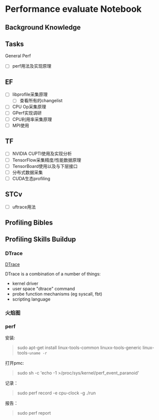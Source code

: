 #  Performance evaluate Notebook

## Background Knowledge

## Tasks
General Perf
- [ ] perf用法及实现原理

EF
----
- [ ] libprofile采集原理
  - [ ] 查看所有的changelist
- [ ] CPU Op采集原理
- [ ] GPerf实现调研
- [ ] CPU利用率采集原理
- [ ] MPI使用

TF
------
- [ ] NVIDIA CUPTI使用及实现分析
- [ ] TensorFlow采集精度/性能数据原理
- [ ] TensorBoard使用以及与下层接口
- [ ] 分布式数据采集
- [ ] CUDA生态profiling

STCv
------
- [ ]  uftrace用法

## Profiling Bibles

## Profiling Skills Buildup

### DTrace
[DTrace](http://dtrace.org/blogs/about/)

DTrace is a combination of a number of things:

- kernel driver
- user space "dtrace" command
- probe function mechanisms (eg syscall, fbt)
- scripting language

### 火焰图

### perf
安装:
> sudo apt-get install linux-tools-common linuxx-tools-generic linux-tools-`uname -r`

打开pmc:
> sudo sh -c 'echo -1 >/proc/sys/kernel/perf_event_paranoid'

记录：
> sudo perf record -e cpu-clock -g ./run

报告：
>sudo perf report



